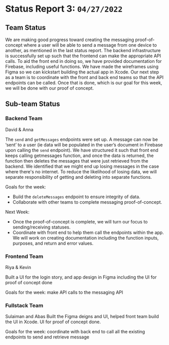 # Status Report 3: `04/27/2022`

## Team Status

We are making good progress toward creating the messaging proof-of-concept where a user will be able to send a message from one device to another, as mentioned in the last status report. The backend infrastructure is successfully set up such that the frontend can make the appropriate API calls. To aid the front end in doing so, we have provided documentation for Firebase, including useful functions. We have made the wireframes using Figma so we can kickstart building the actual app in Xcode. Our next step as a team is to coordinate with the front and back end teams so that the API endpoints can be called. Once that is done, which is our goal for this week, we will be done with our proof of concept.

## Sub-team Status

### Backend Team

David & Anna

The `send` and `getMessages` endpoints were set up. A message can now be ‘sent’ to a user (ie data will be populated in the user’s document in Firebase upon calling the `send` endpoint). We have structured it such that front end keeps calling getmessages function, and once the data is returned, the function then deletes the messages that were just retrieved from the backend. We identified that we might end up losing messages in the case where there's no internet. To reduce the likelihood of losing data, we will separate responsibility of getting and deleting into separate functions. 

Goals for the week:
- Build the `deleteMessages` endpoint to ensure integrity of data.
- Collaborate with other teams to complete messaging proof-of-concept.

Next Week:
- Once the proof-of-concept is complete, we will turn our focus to sending/receiving statuses.
- Coordinate with front end to help them call the endpoints within the app. We will work on creating documentation including the function inputs, purposes, and return and error values.

### Frontend Team

Riya & Kevin 

Built a UI for the login story, and app design in Figma including the UI for proof of concept done

Goals for the week: make API calls to the messaging API

### Fullstack Team

Sulaiman and Abas
Built the Figma deigns and UI, helped front team build the UI in Xcode. UI for proof of concept done.

Goals for the week: coordinate with back end to call all the existing endpoints to send and retrieve message 
